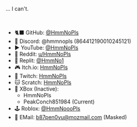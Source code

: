 ...
I can't.

<br>

- 🐈‍⬛ GitHub: [@HmmNoPls](https://github.com/HmmNoPls)
- 💬 Discord: @hmmnopls (864412190010245121)
- ▶️ YouTube: [@HmmNoPls](https://www.youtube.com/@HmmNoPls)
- 🔴 Reddit: [u/HmmNoPls](https://www.reddit.com/u/HmmNoPls)
- 🤖 Replit: [@HmmNo1](https://replit.com/@HmmNo1)
- 🎮 Itch.io: [HmmNoPls](https://hmmnopls.itch.io/)
- 👾 Twitch: [HmmNoPls](https://m.twitch.tv/hmmnopls)
- 🐱 Scratch: [HmmNoPls](https://scratch.mit.edu/users/HmmNoPls)
- 🌳 XBox (Inactive):
    - HmmNoPls
    - PeakConch851984 (Current) <br>
- 🕹️ Roblox: [@HmmNoooPls](https://www.roblox.com/users/2934920830/profile)
- 📩 EMail: b87pen0vu@mozmail.com (Masked)
